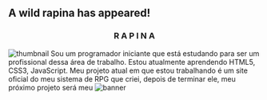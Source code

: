 ## A wild rapina has appeared!
<h3 align="center">R A P I N A</h3>

![thumbnail](https://github.com/rapinadescolado/rapinadescolado/assets/163008675/848f7ed3-9d44-4e4b-871b-fba8ff7a76b3)   Sou um programador iniciante que está estudando para ser um profissional dessa área de trabalho. Estou atualmente aprendendo HTML5, CSS3, JavaScript. Meu projeto atual em que estou trabalhando é um site oficial do meu sistema de RPG que criei, depois de terminar ele, meu próximo projeto será meu 
![banner](https://github.com/rapinadescolado/rapinadescolado/assets/163008675/4bee25d9-2780-4c86-b5f0-7cf16bb026e9)
